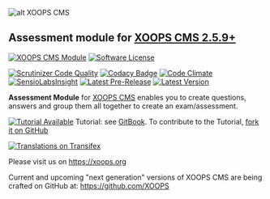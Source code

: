![alt XOOPS CMS](https://xoops.org/images/logoXoops4GithubRepository.png)
## Assessment module for  [XOOPS CMS 2.5.9+](https://xoops.org)
[![XOOPS CMS Module](https://img.shields.io/badge/XOOPS%20CMS-Module-blue.svg)](https://xoops.org)
[![Software License](https://img.shields.io/badge/license-GPL-brightgreen.svg?style=flat)](http://www.gnu.org/licenses/gpl-2.0.html)

[![Scrutinizer Code Quality](https://img.shields.io/scrutinizer/g/XoopsModules25x/assessment.svg?style=flat)](https://scrutinizer-ci.com/g/XoopsModules25x/assessment/?branch=master)
[![Codacy Badge](https://api.codacy.com/project/badge/Grade/1d220633457348f2b85ad70a74f61c6b)](https://www.codacy.com/app/mambax7/assessment_2)
[![Code Climate](https://img.shields.io/codeclimate/github/XoopsModules25x/assessment.svg?style=flat)](https://codeclimate.com/github/XoopsModules25x/assessment)
[![SensioLabsInsight](https://insight.sensiolabs.com/projects/e84ecc4a-fb53-4ddb-adc8-3957feb4d15e/mini.png)](https://insight.sensiolabs.com/projects/e84ecc4a-fb53-4ddb-adc8-3957feb4d15e)
[![Latest Pre-Release](https://img.shields.io/github/tag/XoopsModules25x/assessment.svg?style=flat)](https://github.com/XoopsModules25x/assessment/tags/)
[![Latest Version](https://img.shields.io/github/release/XoopsModules25x/assessment.svg?style=flat)](https://github.com/XoopsModules25x/assessment/releases/)

**Assessment Module** for [XOOPS CMS](https://xoops.org) enables you to create questions, answers and group them all together to create an exam/assessment.

[![Tutorial Available](https://xoops.org/images/tutorial-available-blue.svg)](https://xoops.gitbook.io/assessment-tutorial/) Tutorial: see [GitBook](https://xoops.gitbook.io/assessment-tutorial/).
To contribute to the Tutorial, [fork it on GitHub](https://github.com/XoopsDocs/assessment-tutorial)

[![Translations on Transifex](https://xoops.org/images/translations-transifex-blue.svg)](https://www.transifex.com/xoops)

Please visit us on https://xoops.org

Current and upcoming "next generation" versions of XOOPS CMS are being crafted on GitHub at: https://github.com/XOOPS
